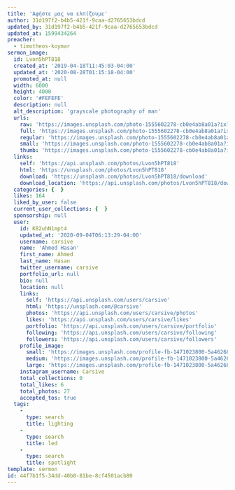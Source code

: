 ```yaml
---
title: 'Αφήστε μας να ελπίζουμε'
author: 31d197f2-b4b5-421f-9caa-d2765653bdcd
updated_by: 31d197f2-b4b5-421f-9caa-d2765653bdcd
updated_at: 1599434264
preacher:
  - timotheos-koymar
sermon_image:
  id: Lvon5hPT818
  created_at: '2019-04-18T11:45:03-04:00'
  updated_at: '2020-08-28T01:15:18-04:00'
  promoted_at: null
  width: 6000
  height: 4000
  color: '#FEFEFE'
  description: null
  alt_description: 'grayscale photography of man'
  urls:
    raw: 'https://images.unsplash.com/photo-1555602278-cb0e4ab8a01a?ixlib=rb-1.2.1&ixid=eyJhcHBfaWQiOjE2Mzc0OX0'
    full: 'https://images.unsplash.com/photo-1555602278-cb0e4ab8a01a?ixlib=rb-1.2.1&q=85&fm=jpg&crop=entropy&cs=srgb&ixid=eyJhcHBfaWQiOjE2Mzc0OX0'
    regular: 'https://images.unsplash.com/photo-1555602278-cb0e4ab8a01a?ixlib=rb-1.2.1&q=80&fm=jpg&crop=entropy&cs=tinysrgb&w=1080&fit=max&ixid=eyJhcHBfaWQiOjE2Mzc0OX0'
    small: 'https://images.unsplash.com/photo-1555602278-cb0e4ab8a01a?ixlib=rb-1.2.1&q=80&fm=jpg&crop=entropy&cs=tinysrgb&w=400&fit=max&ixid=eyJhcHBfaWQiOjE2Mzc0OX0'
    thumb: 'https://images.unsplash.com/photo-1555602278-cb0e4ab8a01a?ixlib=rb-1.2.1&q=80&fm=jpg&crop=entropy&cs=tinysrgb&w=200&fit=max&ixid=eyJhcHBfaWQiOjE2Mzc0OX0'
  links:
    self: 'https://api.unsplash.com/photos/Lvon5hPT818'
    html: 'https://unsplash.com/photos/Lvon5hPT818'
    download: 'https://unsplash.com/photos/Lvon5hPT818/download'
    download_location: 'https://api.unsplash.com/photos/Lvon5hPT818/download'
  categories: {  }
  likes: 164
  liked_by_user: false
  current_user_collections: {  }
  sponsorship: null
  user:
    id: K82uhN1mpt4
    updated_at: '2020-09-04T06:13:29-04:00'
    username: carsive
    name: 'Ahmed Hasan'
    first_name: Ahmed
    last_name: Hasan
    twitter_username: carsive
    portfolio_url: null
    bio: null
    location: null
    links:
      self: 'https://api.unsplash.com/users/carsive'
      html: 'https://unsplash.com/@carsive'
      photos: 'https://api.unsplash.com/users/carsive/photos'
      likes: 'https://api.unsplash.com/users/carsive/likes'
      portfolio: 'https://api.unsplash.com/users/carsive/portfolio'
      following: 'https://api.unsplash.com/users/carsive/following'
      followers: 'https://api.unsplash.com/users/carsive/followers'
    profile_image:
      small: 'https://images.unsplash.com/profile-fb-1471023800-5a4626855aab.jpg?ixlib=rb-1.2.1&q=80&fm=jpg&crop=faces&cs=tinysrgb&fit=crop&h=32&w=32'
      medium: 'https://images.unsplash.com/profile-fb-1471023800-5a4626855aab.jpg?ixlib=rb-1.2.1&q=80&fm=jpg&crop=faces&cs=tinysrgb&fit=crop&h=64&w=64'
      large: 'https://images.unsplash.com/profile-fb-1471023800-5a4626855aab.jpg?ixlib=rb-1.2.1&q=80&fm=jpg&crop=faces&cs=tinysrgb&fit=crop&h=128&w=128'
    instagram_username: Carsive
    total_collections: 0
    total_likes: 6
    total_photos: 27
    accepted_tos: true
  tags:
    -
      type: search
      title: lighting
    -
      type: search
      title: led
    -
      type: search
      title: spotlight
template: sermon
id: 44f7b1f5-34dd-40b0-81be-8cf4501acb80
---
```

